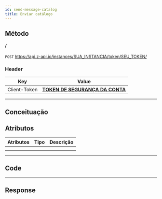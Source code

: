 ```yaml
---
id: send-message-catalog
title: Enviar catálogo
---
```


## Método

#### /

`POST` https://api.z-api.io/instances/SUA_INSTANCIA/token/SEU_TOKEN/

### Header

|      Key       |            Value            |
| :------------: |     :-----------------:     |
|  Client-Token  | **[TOKEN DE SEGURANÇA DA CONTA](https://developer.z-api.io/security/client-token)** |
---

## Conceituação

## Atributos

| Atributos | Tipo | Descrição |
| :-------- | :--: | :-------- |
|           |      |           |
|           |      |           |

---

## Code

---

## Response

